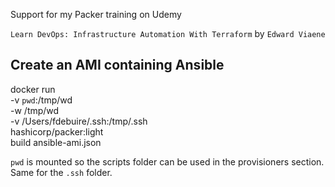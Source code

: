 Support for my Packer training on Udemy

```Learn DevOps: Infrastructure Automation With Terraform``` by ```Edward Viaene```

## Create an AMI containing Ansible
docker run \
-v `pwd`:/tmp/wd \
-w /tmp/wd \
-v /Users/fdebuire/.ssh:/tmp/.ssh \
hashicorp/packer:light \
build ansible-ami.json

`pwd` is mounted so the scripts folder can be used in the provisioners section.
Same for the `.ssh` folder.